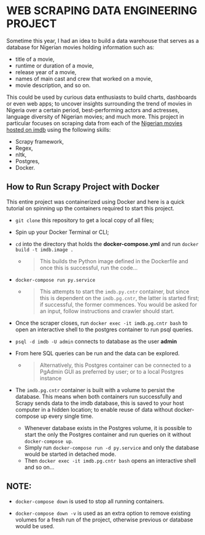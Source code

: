 # WEB SCRAPING DATA ENGINEERING PROJECT

Sometime this year, I had an idea to build a data warehouse that serves as a database for Nigerian movies holding information such as:

+ title of a movie,
+ runtime or duration of a movie,
+ release year of a movie,
+ names of main cast and crew that worked on a movie,
+ movie description, and so on.

This could be used by curious data enthusiasts to build charts, dashboards or even web apps; to uncover insights surrounding the trend of movies in Nigeria over a certain period, best-performing actors and actresses, language diversity of Nigerian movies; and much more. This project in particular focuses on scraping data from each of the [Nigerian movies hosted on imdb](https://www.imdb.com/search/title/?country_of_origin=NG&sort=alpha,asc&start=1&ref_=adv_nxt) using the following skills:

+ Scrapy framework,
+ Regex,
+ nltk,
+ Postgres,
+ Docker.

## How to Run Scrapy Project with Docker

This entire project was containerized using Docker and here is a quick tutorial on spinning up the containers required to start this project.

+ `git clone` this repository to get a local copy of all files;

+ Spin up your Docker Terminal or CLI;

+ `cd` into the directory that holds the **docker-compose.yml** and run `docker build -t imdb.image .`

  + > This builds the Python image defined in the Dockerfile and once this is successful, run the code...

+ `docker-compose run py.service`

  + > This attempts to start the `imdb.py.cntr` container, but since this is dependent on the `imdb.pg.cntr`, the latter is started first; if successful, the former commences. You would be asked for an input, follow instructions and crawler should start.

+ Once the scraper closes, run `docker exec -it imdb.pg.cntr bash` to open an interactive shell to the postgres container to run psql queries.

+ `psql -d imdb -U admin` connects to database as the user **admin**

+ From here SQL queries can be run and the data can be explored.

  + > Alternatively, this Postgres container can be connected to a PgAdmin GUI as preferred by user; or to a local Postgres instance

+ The `imdb.pg.cntr` container is built with a volume to persist the database. This means when both containers run successfully and Scrapy sends data to the imdb database, this is saved to your host computer in a hidden location; to enable reuse of data without docker-compose up every single time.

  + Whenever database exists in the Postgres volume, it is possible to start the only the Postgres container and run queries on it without `docker-compose up`. 
  + Simply run `docker-compose run -d py.service` and only the database would be started in detached mode.
  + Then `docker exec -it imdb.pg.cntr bash` opens an interactive shell and so on...

## NOTE: 

+ `docker-compose down` is used to stop all running containers.

+ `docker-compose down -v` is used as an extra option to remove existing volumes for a fresh run of the project, otherwise previous or database would be used.
